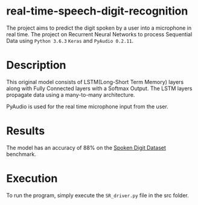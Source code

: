 # real-time-speech-digit-recognition
The project aims to predict the digit spoken by a user into a microphone in real time. 
The project on Recurrent Neural Networks to process Sequential Data using `Python 3.6.3` `Keras` and `PyAudio 0.2.11`. 

# Description
This original model consists of LSTM(Long-Short Term Memory) layers along with Fully Connected layers with a Softmax Output.
The LSTM layers propagate data using a many-to-many architecture.

PyAudio is used for the real time microphone input from the user.

# Results
The model has an accuracy of 88% on the [Spoken Digit Dataset](https://www.kaggle.com/divyanshu99/spoken-digit-dataset) benchmark.

# Execution
To run the program, simply execute the `SR_driver.py` file in the src folder.
